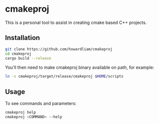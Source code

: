 # cmakeproj
This is a personal tool to assist in creating cmake based C++ projects.

## Installation
```bash
git clone https://github.com/howardliam/cmakeproj
cd cmakeproj
cargo build --release
```

You'll then need to make cmakeproj binary available on path, for example:

```bash
ln -s cmakeproj/target/release/cmakeproj $HOME/scripts
```

## Usage
To see commands and parameters:
```bash
cmakeproj help
cmakeproj <COMMAND> --help
```
